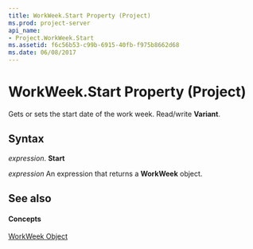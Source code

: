 ```yaml
---
title: WorkWeek.Start Property (Project)
ms.prod: project-server
api_name:
- Project.WorkWeek.Start
ms.assetid: f6c56b53-c99b-6915-40fb-f975b8662d68
ms.date: 06/08/2017
---
```



# WorkWeek.Start Property (Project)

Gets or sets the start date of the work week. Read/write **Variant**.


## Syntax

 _expression_. **Start**

 _expression_ An expression that returns a **WorkWeek** object.


## See also


#### Concepts


[WorkWeek Object](workweek-object-project.md)


